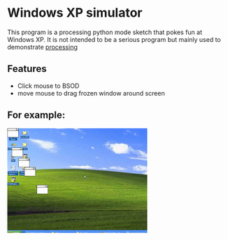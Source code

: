 # Windows XP simulator
This program is a processing python mode sketch that pokes fun at Windows XP.  It is not intended to be a serious program but mainly used to demonstrate [processing](https://py.processing.org/)

## Features
- Click mouse to BSOD
- move mouse to drag frozen window around screen

## For example:

![](demo.gif)

